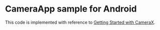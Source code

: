 # CameraApp sample for Android
This code is implemented with reference to [Getting Started with CameraX](https://developer.android.com/codelabs/camerax-getting-started?hl=ja#0).